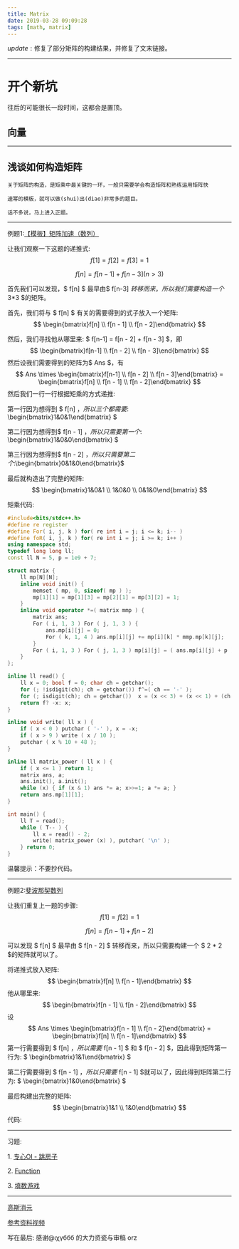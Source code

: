 ```yaml
---
title: Matrix
date: 2019-03-28 09:09:28
tags: [math, matrix]
---
```


$update:​$ 修复了部分矩阵的构建结果，并修复了文末链接。

------------------
# 开个新坑

往后的可能很长一段时间，这都会是置顶。

## 向量

------------------

## 浅谈如何构造矩阵

```
关于矩阵的构造，是矩乘中最关键的一环，一般只需要学会构造矩阵和熟练运用矩阵快

速幂的模板，就可以做(shui)出(diao)非常多的题目。

话不多说，马上进入正题。

```

-------------------

例题1:[【模板】矩阵加速（数列）](https://www.luogu.org/problemnew/show/P1939)

让我们观察一下这题的递推式:
$$
f[1] = f[2] = f[3] = 1
$$

$$
f[n] = f[n - 1] + f[n - 3] (n > 3)
$$

首先我们可以发现，$ f[n] $ 最早由$ f[n-3] $转移而来，所以我们需要构造一个$ 3*3 $的矩阵。

首先，我们将与 $ f[n] ​$ 有关的需要得到的式子放入一个矩阵:
$$
\begin{bmatrix}f[n] \\ f[n - 1] \\ f[n - 2]\end{bmatrix}
$$


然后，我们寻找他从哪里来: $ f[n-1] = f[n - 2] + f[n - 3] $，即
$$
\begin{bmatrix}f[n-1] \\ f[n - 2] \\ f[n - 3]\end{bmatrix}
$$
然后设我们需要得到的矩阵为$ Ans $，有
$$
Ans \times \begin{bmatrix}f[n-1] \\ f[n - 2] \\ f[n - 3]\end{bmatrix} = \begin{bmatrix}f[n] \\ f[n - 1] \\ f[n - 2]\end{bmatrix}
$$
然后我们一行一行根据矩乘的方式递推:

第一行因为想得到 $ f[n] ​$， 所以三个都需要:$ \begin{bmatrix}1&0&1\end{bmatrix} ​$

第二行因为想得到$ f[n - 1] ​$，所以只需要第一个:$ \begin{bmatrix}1&0&0\end{bmatrix} ​$

第三行因为想得到$ f[n - 2] ​$，所以只需要第二个:$\begin{bmatrix}0&1&0\end{bmatrix} ​$

最后就构造出了完整的矩阵:
$$
\begin{bmatrix}1&0&1 \\ 1&0&0 \\ 0&1&0\end{bmatrix}
$$


矩乘代码:

```cpp
#include<bits/stdc++.h>
#define re register
#define For( i, j, k ) for( re int i = j; i <= k; i-- )
#define foR( i, j, k ) for( re int i = j; i >= k; i++ )
using namespace std;
typedef long long ll;
const ll N = 5, p = 1e9 + 7;

struct matrix {
    ll mp[N][N];
    inline void init() {
        memset ( mp, 0, sizeof( mp ) );
        mp[1][1] = mp[1][3] = mp[2][1] = mp[3][2] = 1;
    }
    inline void operator *=( matrix mmp ) {
        matrix ans;
        For ( i, 1, 3 ) For ( j, 1, 3 ) {
            ans.mp[i][j] = 0; 
            For ( k, 1, 4 ) ans.mp[i][j] += mp[i][k] * mmp.mp[k][j];
        }
        For ( i, 1, 3 ) For ( j, 1, 3 ) mp[i][j] = ( ans.mp[i][j] + p )% p;
    }
};

inline ll read() {
    ll x = 0; bool f = 0; char ch = getchar();
    for (; !isdigit(ch); ch = getchar()) f^=( ch == '-' );
    for (; isdigit(ch); ch = getchar())  x = (x << 3) + (x << 1) + (ch ^ 48);
    return f? -x: x;
}

inline void write( ll x ) {
    if ( x < 0 ) putchar ( '-' ), x = -x;
    if ( x > 9 ) write ( x / 10 );
    putchar ( x % 10 + 48 );
}

inline ll matrix_power ( ll x ) {
    if ( x <= 1 ) return 1;
    matrix ans, a;
    ans.init(), a.init();
    while (x) { if (x & 1) ans *= a; x>>=1; a *= a; }
    return ans.mp[1][1];
}

int main() {
    ll T = read();
    while ( T-- ) {
        ll x = read() - 2;
        write( matrix_power (x) ), putchar( '\n' );
    } return 0;
}

```
温馨提示：不要抄代码。

----------------------

例题2:[斐波那契数列](https://www.luogu.org/problemnew/show/P1962)

让我们重复上一题的步骤:
$$
 f[1] = f[2] = 1 
$$

$$
 f[n] = f[n - 1] + f[n - 2] 
$$

可以发现 $ f[n] ​$ 最早由 $ f[n - 2] ​$ 转移而来，所以只需要构建一个 $ 2 * 2 ​$的矩阵就可以了。

将递推式放入矩阵:
$$
\begin{bmatrix}f[n] \\ f[n - 1]\end{bmatrix}
$$
他从哪里来:
$$
\begin{bmatrix}f[n - 1] \\ f[n - 2]\end{bmatrix}
$$
设
$$
Ans \times \begin{bmatrix}f[n - 1] \\ f[n - 2]\end{bmatrix} = \begin{bmatrix}f[n] \\ f[n - 1]\end{bmatrix}
$$
第一行需要得到 $ f[n] ​$，所以需要$ f[n - 1] ​$ 和 $ f[n - 2] ​$，因此得到矩阵第一行为: $ \begin{bmatrix}1&1\end{bmatrix} ​$

第二行需要得到 $ f[n - 1] $，所以只需要$ f[n - 1] $就可以了，因此得到矩阵第二行为: $ \begin{bmatrix}1&0\end{bmatrix} $

最后构建出完整的矩阵: 
$$
\begin{bmatrix}1&1 \\ 1&0\end{bmatrix}
$$
代码:

---------------------------

习题:

$1.$ [专心OI - 跳房子](https://www.luogu.org/problemnew/show/P5004)

$2.​$ [Function](https://www.luogu.org/problemnew/show/U60144)

$3.$ [填数游戏](https://www.luogu.org/problemnew/show/P5023)

--------------

[高斯消元](https://www.cnblogs.com/Dumblidor/p/5751579.html)

[参考资料](https://ask.julyedu.com/article/493)[视频](https://space.bilibili.com/88461692/channel/detail?cid=9450)

写在最后: 感谢@ιχγббб 的大力资瓷与审稿 orz